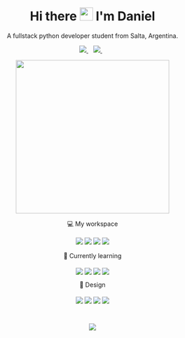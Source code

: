<h1 align='center'>
  Hi there <img src="https://user-images.githubusercontent.com/1303154/88677602-1635ba80-d120-11ea-84d8-d263ba5fc3c0.gif" width="30"> I'm Daniel
</h1>

<p align='center'>
  A fullstack python developer student from Salta, Argentina.
</p>

<p align='center'>
  
  <a href="https://www.linkedin.com/in/daniel-alejandro-tejerina/">
    <img src="https://img.shields.io/badge/linkedin-%230077B5.svg?&style=for-the-badge&logo=linkedin&logoColor=white" />
  </a>&nbsp;&nbsp;
  <a href="mailto:danieltejerina0493@gmail.com">
    <img src="https://img.shields.io/badge/Gmail-D14836?style=for-the-badge&logo=gmail&logoColor=white" />
  </a>&nbsp;&nbsp;
<!--   <a href="https://mettralla.itch.io">
    <img src="https://img.shields.io/badge/Itch.io-FA5C5C?style=for-the-badge&logo=itch.io&logoColor=white" />
  </a>&nbsp;&nbsp; -->
</p>

<p align='center'>
  <a href="#"><img src="https://github-readme-stats.vercel.app/api?username=Mettralla&show_icons=true&count_private=true&theme=midnight-purple" width="350"></a>
</p>

<p align='center'>
  💻 My workspace<br/><br/>
  <img src="https://img.shields.io/badge/Windows-0078D6?style=for-the-badge&logo=windows&logoColor=white" />
  <img src="https://img.shields.io/badge/Intel-Core_i5_7th-0071C5?style=for-the-badge&logo=intel&logoColor=white" />
  <img src="https://img.shields.io/badge/RAM-8GB-%230071C5.svg?&style=for-the-badge&logoColor=white" />
  <img src="https://img.shields.io/badge/nvidia-gt%20710-%2376B900.svg?&style=for-the-badge&logo=nvidia&logoColor=white" />
</p>
<!-- 
<details align='left'>
<summary>📃 Resume</summary>

  ## Education

- 📖 **Tecnicatura Superior en Artes Visuales y Diseño Grafico**\
📆 2018 - 2022\  
💻 <img src="https://aleen42.github.io/badges/src/photoshop.svg"/> <br>
📍 **Escuela Provincial de Bellas Artes - Tomas Cabrera** - Salta, Argentina

- 📖 **Tecnicatura Superior de Tecnologia Aplicada al Agro**\
📆 2022 - moment\
📍 **Instituto Superior Politecnico de Cordoba** - Cordoba, Argentina

  <p> shdsgjakfds </p>
</details> -->

<p align='center'>
  📘 Currently learning<br/><br/>
  <img align="center" src="https://img.shields.io/badge/Python-14354C?style=for-the-badge&logo=python&logoColor=white" />
  <img align="center" src="https://img.shields.io/badge/HTML5-E34F26?style=for-the-badge&logo=html5&logoColor=white" />
  <img align="center" src="https://img.shields.io/badge/CSS3-1572B6?style=for-the-badge&logo=css3&logoColor=white" />
  <img align="center" src="https://img.shields.io/badge/SQLite-07405E?style=for-the-badge&logo=sqlite&logoColor=white" />
</p>

<p align='center'>
  🎨 Design<br/><br/>
  <img align="center" src="https://img.shields.io/badge/Illustrator-E34F26?style=for-the-badge&logo=&logoColor=white" />
  <img align="center" src="https://img.shields.io/badge/Photoshop-1572B6?style=for-the-badge&logo=ps&logoColor=white" />
  <img align="center" src="https://img.shields.io/badge/Indesign-CC6699?style=for-the-badge&logo=&logoColor=white" />
  <img align="center" src="https://img.shields.io/badge/SAI-239120?style=for-the-badge&logo=&logoColor=white" />
</p>
<br>
<p align='center'>
  <a href="#"><img src="https://badges.pufler.dev/visits/Mettralla/Mettralla"></a>
</p>
